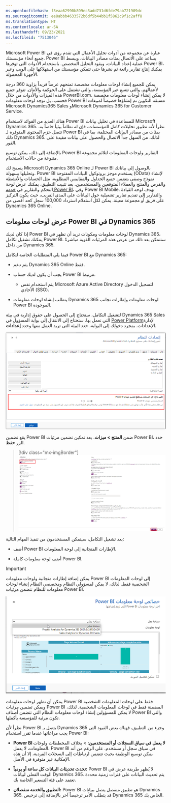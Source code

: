```yaml
---
ms.openlocfilehash: f3eaa62990b899ec3add731d6fde79ab721909dc
ms.sourcegitcommit: ee8abbb4633572b6df5b44bb1f5862c9f1c2aff8
ms.translationtype: HT
ms.contentlocale: ar-SA
ms.lasthandoff: 09/23/2021
ms.locfileid: "7513046"
---
```

Microsoft Power BI عبارة عن مجموعة من أدوات تحليل الأعمال التي تقدم رؤى في جميع أنحاء مؤسستك. Power BI يساعد على الاتصال بمئات مصادر البيانات، ويبسط عملية إعداد البيانات، ويقود التحليل المخصص. باستخدام الأدوات التي توفرها Power BI، يمكنك إنتاج تقارير رائعة ثم نشرها حتى تتمكن مؤسستك من استهلاكها على الويب وعبر الأجهزة المحمولة.

يمكن للجميع إنشاء لوحات معلومات مخصصة تمنحهم عرضاً فريداً بزاوية 360 درجة لأعمالهم، والتي تتسع عبر المؤسسة، والتي تشتمل على الحوكمة والأمان. تتوفر جميع هذه الميزات والأدوات من خلال PowerBI.com. لا يمكن إنشاء لوحات معلومات مخصصة فحسب، بل توجد لوحات معلومات Power BI مسبقة التكوين تم إنشاؤها خصيصاً لمبيعات Microsoft Dynamics365 Sales وMicrosoft Dynamics 365 for Customer Service.

هناك العديد من الفوائد لاستخدام Power BI للمساعدة في تحليل بيانات Microsoft Dynamics 365. نظراً لأنه تطبيق تحليلات كامل للمؤسسات، فإن له نظاماً بيئياً خاصاً به. تتصل حزم المحتوى المتوفرة لـ Power BI بمئات من مصادر البيانات المختلفة، بما في ذلك Dynamics 365. لذلك، من السهل جداً الاتصال والحصول على بيانات مفيدة على الفور.

بالإضافة إلى ذلك، يمكن توسيع Power BI التقارير ولوحات المعلومات لتلائم مجموعة متنوعة من حالات الاستخدام.

يسمح لك Microsoft Dynamics 365 Online لـ Power BI بالوصول إلى بياناتك وتحليلها بسهولة. Power BI يستخدم موجز بروتوكول البيانات المفتوحة (OData) لإنشاء نموذج وصفي يتضمن جميع الجداول والمقاييس المطلوبة، مثل الحسابات والأنشطة والفرص والمنتج والعملاء المتوقعين والمستخدمين. بعد تثبيت التطبيق، يمكنك عرض لوحة التحكم والتقارير في [خدمة Power BI](https://powerbi.com/)، وفي Power BI ‏Mobile. تهدف لوحة القيادة والتقارير إلى تقديم تقارير تشغيلية حول البيانات على المدى القريب، حيث يكون التركيز على فريق أو مجموعة معينة. يمكن لكل استعلام استرداد 100,000 سجل كحد أقصى من Dynamics 365 Online.

## <a name="showing-power-bi-dashboards-in-dynamics-365"></a>عرض لوحات معلومات Power BI في Dynamics 365

إذا كان لديك Power BI لوحات معلومات ومكونات تريد أن تظهر في Dynamics 365، يمكنك تشغيل تكامل Power BI. ستتمكن بعد ذلك من عرض هذه المرئيات القوية مباشرةً من داخل Dynamics 365.

فيما يلي المتطلبات الخاصة لتكامل Power BI مع Dynamics 365:

- يتم دعم Dynamics 365 Online فقط.
- يجب أن يكون لديك حساب Power BI مرتبط.
    - يتم استخدام نفس Microsoft Azure Active Directory لتسجيل الدخول الأحادي (SSO).

- يتطلب إنشاء لوحات معلومات Dynamics 365 لوحات معلومات وإطارات تجانب Power BI الموجودة.

لتشغيل التكامل، ستحتاج إلى الحصول على حقوق إدارية في بيئة Dynamics 365 Sales التي تعمل بها. ستحتاج إلى الانتقال إلى بوابة المسؤول في [Power Platform](https://admin.powerplatform.microsoft.com?azure-portal=true)لإدارة الإعدادات. بمجرد دخولك إلى البوابة، حدد البيئة التي تريد العمل معها وحدد **إعدادات**. 

![مربع حوار إعدادات النظام مع تمييز القسم "تعيين ما إذا كان بإمكان المستخدمين تضمين عناصر مرئية لـ Power BI". السماح بتضمين المرئيات Power BI من خلال تمكين هذا الأمر، فإنك توافق على مشاركة التفاصيل الخاصة بك مع خدمة Power BI. يرجى الرجوع إلى الوثائق الفنية للميزة إذا كنت تريد المزيد من المعلومات.](../media/al-unit4-1.png)

يقع تضمين Power BI ضمن **المنتج > ميزات**. بعد تمكين تضمين مرئيات Power BI، حدد الزر **حفظ**.  

> [!div class="mx-imgBorder"]
> [![لقطة الشاشة الخاصة بإعداد تضمين مرئيات Power BI.](../media/embedded-content-ss.png)](../media/embedded-content-ss.png#lightbox)

بعد تشغيل التكامل، سيتمكن المستخدمون من تنفيذ المهام التالية:

- أضف Power BI الإطارات المتجانبة إلى لوحة المعلومات.

- أضف لوحة معلومات كاملة Power BI.

> [!IMPORTANT]
> يمكن إضافة إطارات متجانبة ولوحات معلومات Power BI إلى لوحات المعلومات الشخصية فقط. لذلك، لا يمكن لمسؤولي النظام ومخصصي النظام إنشاء لوحات معلومات للنظام تتضمن مرئيات Power BI.

![إضافة لوحة معلومات Power BI. حدد لوحة معلومات Power BI التي تريد إضافتها.](../media/al-unit4-2.png)

يمكن أن تظهر لوحات معلومات Power BI فقط على لوحات المعلومات الشخصية ويمكن تضمين مرئيات Power BI المضمنة فقط في لوحات المعلومات الشخصية. لذلك، لا يمكن للمسؤولين إنشاء لوحات معلومات النظام التي تتضمن أصناف Power BI والتي تكون مرئية للمؤسسة بأكملها.

نظراً لأن Power BI يتصل بـ Dynamics 365 وجزء من التطبيق، فهناك بعض القيود التي يجب مراعاتها عندما تقرر استخدام Power BI:

- **Power BI لا يعمل في سياق السجلات أو المستخدمين:** > بخلاف المخططات ولوحات المعلومات، لا يعمل، Power BI في سياق سجل أو مستخدم. على الرغم من أنه يمكن توسيع الوظيفة بحيث تتضمن ارتباطات إلى السجلات الفردية، إلا أن هذه الإمكانية غير متوفرة في الأصل.

- **تحدث تحديثات البيانات كل ساعة أو يومياً:** Power BI لا يُظهر طريقة عرض في الوقت الفعلي لبيانات Dynamics 365. يتم تحديث البيانات على فترات زمنية محددة تعتمد على فئة التسعير الخاصة بك.
- **التطبيق والخدمة منفصلان:** Power BI هو تطبيق منفصل يتصل ببيانات Dynamics 365. قد يتطلب الأمر ترخيصاً آخر بالإضافة إلى ترخيص Dynamics 365 الخاص بك.
